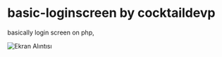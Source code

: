 # basic-loginscreen by cocktaildevp
basically login screen on php,

![Ekran Alıntısı](https://user-images.githubusercontent.com/87499077/226133807-4e8cf438-41b4-4414-bbdf-34ac2572776a.PNG)
